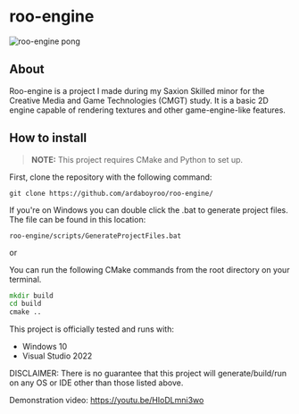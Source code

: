 # roo-engine
![roo-engine pong](https://github.com/user-attachments/assets/31739e9d-a161-4a13-a80e-66139f18396e)


## About
Roo-engine is a project I made during my Saxion Skilled minor for the Creative Media and Game Technologies (CMGT) study. 
It is a basic 2D engine capable of rendering textures and other game-engine-like features.


## How to install
> **NOTE:** This project requires CMake and Python to set up.

First, clone the repository with the following command:
```
git clone https://github.com/ardaboyroo/roo-engine/
```

If you're on Windows you can double click the .bat to generate project files. The file can be found in this location:
```
roo-engine/scripts/GenerateProjectFiles.bat
```

or

You can run the following CMake commands from the root directory on your terminal.
```cmd
mkdir build
cd build
cmake ..
```

This project is officially tested and runs with:
- Windows 10
- Visual Studio 2022

DISCLAIMER: There is no guarantee that this project will generate/build/run on any OS or IDE other than those listed above.

Demonstration video: https://youtu.be/HIoDLmni3wo
